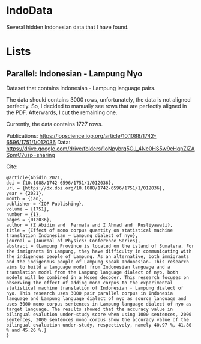 # IndoData

Several hidden Indonesian data that I have found.

# Lists

## Parallel: Indonesian - Lampung Nyo

Dataset that contains Indonesian - Lampung language pairs.

The data should contains 3000 rows, unfortunately, the data is not aligned perfectly. So, I decided to manually see rows that are perfectly aligned in the PDF.
Afterwards, I cut the remaining one.

Currently, the data contains 1727 rows.

Publications: https://iopscience.iop.org/article/10.1088/1742-6596/1751/1/012036
Data: https://drive.google.com/drive/folders/1oNpybrq5OJ_4Ne0HS5w9eHqnZlZASpmC?usp=sharing

Cite:
```
@article{Abidin_2021,
doi = {10.1088/1742-6596/1751/1/012036},
url = {https://dx.doi.org/10.1088/1742-6596/1751/1/012036},
year = {2021},
month = {jan},
publisher = {IOP Publishing},
volume = {1751},
number = {1},
pages = {012036},
author = {Z Abidin and  Permata and I Ahmad and  Rusliyawati},
title = {Effect of mono corpus quantity on statistical machine translation Indonesian – Lampung dialect of nyo},
journal = {Journal of Physics: Conference Series},
abstract = {Lampung Province is located on the island of Sumatera. For the immigrants in Lampung, they have difficulty in communicating with the indigenous people of Lampung. As an alternative, both immigrants and the indigenous people of Lampung speak Indonesian. This research aims to build a language model from Indonesian language and a translation model from the Lampung language dialect of nyo, both models will be combined in a Moses decoder. This research focuses on observing the effect of adding mono corpus to the experimental statistical machine translation of Indonesian - Lampung dialect of nyo. This research uses 3000 pair parallel corpus in Indonesia language and Lampung language dialect of nyo as source language and uses 3000 mono corpus sentences in Lampung language dialect of nyo as target language. The results showed that the accuracy value in bilingual evalution under-study score when using 1000 sentences, 2000 sentences, 3000 sentences mono corpus show the accuracy value of the bilingual evaluation under-study, respectively, namely 40.97 %, 41.80 % and 45.26 %.}
}
```
